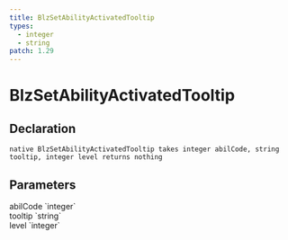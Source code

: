 ```yaml
---
title: BlzSetAbilityActivatedTooltip
types:
  - integer
  - string
patch: 1.29
---
```


# BlzSetAbilityActivatedTooltip

## Declaration

```
native BlzSetAbilityActivatedTooltip takes integer abilCode, string tooltip, integer level returns nothing
```

## Parameters
<dl>
  <dt>abilCode `integer`</dt>
  <dd></dd>

  <dt>tooltip `string`</dt>
  <dd></dd>

  <dt>level `integer`</dt>
  <dd></dd>
</dl>